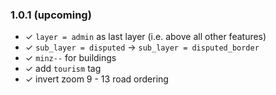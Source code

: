 ### 1.0.1 (upcoming)
* ✓ `layer = admin` as last layer (i.e. above all other features)
* ✓ `sub_layer = disputed` -> `sub_layer = disputed_border`
* ✓ `minz--` for buildings
* ✓ add `tourism` tag
* ✓ invert zoom 9 - 13 road ordering

